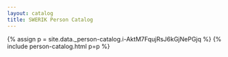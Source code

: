 ```yaml
---
layout: catalog
title: SWERIK Person Catalog
---
```

{% assign p = site.data._person-catalog.i-AktM7FqujRsJ6kGjNePGjq %}
{% include person-catalog.html p=p %}

